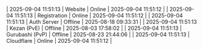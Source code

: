 | 2025-09-04 11:51:13 | Website | Online | 2025-09-04 11:51:12 |
| 2025-09-04 11:51:13 | Registration | Online | 2025-09-04 11:51:12 |
| 2025-09-04 11:51:13 | Auth Server | Offline | 2025-08-18 09:33:31 |
| 2025-09-04 11:51:13 | Kezan (PvE) | Offline | 2025-08-03 17:58:02 |
| 2025-09-04 11:51:13 | Gurubashi (PvP) | Offline | 2025-08-23 21:44:06 |
| 2025-09-04 11:51:13 | Cloudflare | Online | 2025-09-04 11:51:12 |
